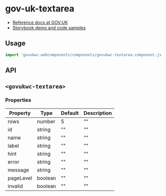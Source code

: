 # gov-uk-textarea

- [Reference docs at GOV.UK](https://design-system.service.gov.uk/components/textarea/)
- [Storybook demo and code samples](http://tgreyuk.github.io/govuk-webcomponents/storybook/?path=/story/textarea/)

## Usage

```javascript
import 'govukwc-webcomponents/components/govukwc-textarea.component.js';
```

## API

## `<govukwc-textarea>`

### Properties

| Property  |  Type     | Default | Description |
|-----------|-----------|---------|-------------|
| rows|number|5|""
| id|string|""|""
| name|string|""|""
| label|string|""|""
| hint|string|""|""
| error|string|""|""
| message|string|""|""
| pageLevel|boolean|""|""
| invalid|boolean|""|""| 


